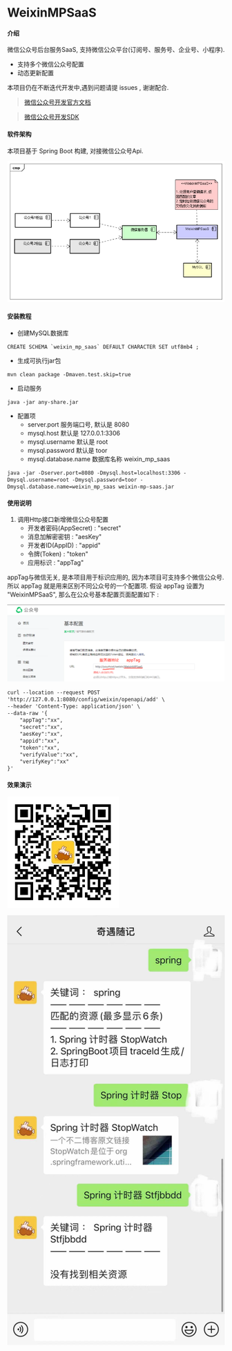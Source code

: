 # WeixinMPSaaS

#### 介绍
微信公众号后台服务SaaS, 支持微信公众平台(订阅号、服务号、企业号、小程序). 

* 支持多个微信公众号配置
* 动态更新配置

本项目仍在不断迭代开发中,遇到问题请提 issues , 谢谢配合. 

> [微信公众号开发官方文档](https://developers.weixin.qq.com/doc/)

> [微信公众号开发SDK](https://github.com/Wechat-Group/WxJava)


#### 软件架构

本项目基于 Spring Boot 构建, 对接微信公众号Api.

![微信公众号示例](docs/imgs/WeixinMPSaaS组件图.png)

#### 安装教程

* 创建MySQL数据库
```mysql
CREATE SCHEMA `weixin_mp_saas` DEFAULT CHARACTER SET utf8mb4 ;
```

* 生成可执行jar包

```shell
mvn clean package -Dmaven.test.skip=true
```

* 启动服务

```shell
java -jar any-share.jar
```
* 配置项
    * server.port 服务端口号, 默认是 8080
    * mysql.host 默认是 127.0.0.1:3306
    * mysql.username 默认是 root
    * mysql.password 默认是 toor
    * mysql.database.name 数据库名称 weixin_mp_saas

```shell
java -jar -Dserver.port=8080 -Dmysql.host=localhost:3306 -Dmysql.username=root -Dmysql.password=toor -Dmysql.database.name=weixin_mp_saas weixin-mp-saas.jar
```

#### 使用说明

1.  调用Http接口新增微信公众号配置
    * 开发者密码(AppSecret) : "secret"
    * 消息加解密密钥 : "aesKey"
    * 开发者ID(AppID) : "appid"
    * 令牌(Token) : "token"
    * 应用标识 : "appTag"

appTag与微信无关, 是本项目用于标识应用的, 因为本项目可支持多个微信公众号. 
所以 appTag 就是用来区别不同公众号的一个配置项.
假设 appTag 设置为 "WeixinMPSaaS", 那么在公众号基本配置页面配置如下 : 
    
![功能示例](docs/imgs/2330330214528.png)
    
    
```shell script
curl --location --request POST 'http://127.0.0.1:8080/config/weixin/openapi/add' \
--header 'Content-Type: application/json' \
--data-raw '{
    "appTag":"xx",
    "secret":"xx",
    "aesKey":"xx",
    "appid":"xx",
    "token":"xx",
    "verifyValue":"xx",
    "verifyKey":"xx"
}'
```

#### 效果演示

![微信公众号示例](docs/imgs/589694216028358.jpg)

![功能示例](docs/imgs/6a9eedd92fa741959b41936632a5941.jpg)
